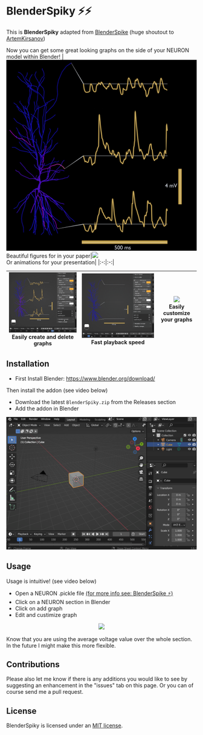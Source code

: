 # BlenderSpiky ⚡⚡

This is **BlenderSpiky** adapted from [BlenderSpike](https://github.com/ArtemKirsanov/BlenderSpike/tree/main) (huge shoutout to [ArtemKirsanov](https://github.com/ArtemKirsanov))

Now you can get some great looking graphs on the side of your NEURON model within Blender! 
|![](assets/figure.png)<br>Beautiful figures for in your paper|![](assets/Animation.gif)<br>Or animations for your presentation|
|:-:|:-:|

|![](assets/props/Remove_add.gif)<br>Easily create and delete graphs|![](assets/props/Fast_playback.gif)<br>Fast playback speed|![](assets/props/Customize.gif)<br>Easily customize your graphs|
|:-:|:-:|:-:|

## Installation
- First Install Blender: https://www.blender.org/download/

Then install the addon (see video below)
- Download the latest `BlenderSpiky.zip` from the Releases section 
- Add the addon in Blender
<p align="center">
  <img src="assets/Installation.gif" width="1000"
</p>
  
## Usage
Usage is intuitive! (see video below)
- Open a NEURON .pickle file [(for more info see: BlenderSpike ⚡)](https://github.com/ArtemKirsanov/BlenderSpike/tree/main)
- Click on a NEURON section in Blender
- Click on add graph
- Edit and custimize graph
<p align="center">
  <img src="assets/Usage.gif" width="1000"
</p>

Know that you are using the average voltage value over the whole section.
In the future I might make this more flexible.

## Contributions
Please also let me know if there is any additions you would like to see by suggesting an enhancement in the "issues" tab on this page.
Or you can of course send me a pull request.

## License

BlenderSpiky is licensed under an [MIT license](./LICENSE).

